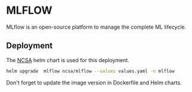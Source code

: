 # MLFLOW

MLflow is an open-source platform to manage the complete ML lifecycle. 

## Deployment
The [NCSA](https://github.com/ncsa/charts/tree/main/charts/mlflow) helm chart is used for this deployment. 

```bash
helm upgrade  mlflow ncsa/mlflow --values values.yaml -n mlflow
```

Don't forget to update the image version in Dockerfile and Helm charts.
